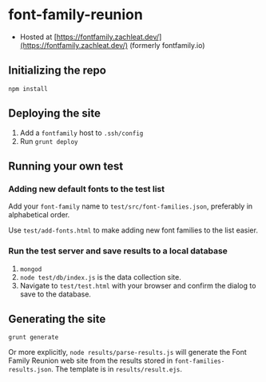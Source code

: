# font-family-reunion

* Hosted at [https://fontfamily.zachleat.dev/](https://fontfamily.zachleat.dev/) (formerly fontfamily.io)

## Initializing the repo

`npm install`

## Deploying the site

1. Add a `fontfamily` host to `.ssh/config`
1. Run `grunt deploy`

## Running your own test

### Adding new default fonts to the test list

Add your `font-family` name to `test/src/font-families.json`, preferably in alphabetical order.

Use `test/add-fonts.html` to make adding new font families to the list easier.

### Run the test server and save results to a local database

1. `mongod`
1. `node test/db/index.js` is the data collection site.
1. Navigate to `test/test.html` with your browser and confirm the dialog to save to the database.

## Generating the site

`grunt generate`

Or more explicitly, `node results/parse-results.js` will generate the Font Family Reunion web site from the results stored in `font-families-results.json`. The template is in `results/result.ejs`.

